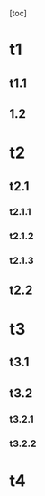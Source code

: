 [toc]

# t1

## t1.1

## 1.2

# t2

## t2.1

### t2.1.1

### t2.1.2

### t2.1.3

## t2.2

# t3

## t3.1

## t3.2

### t3.2.1

### t3.2.2

# t4

